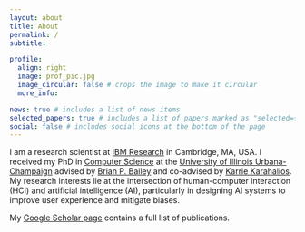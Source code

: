 ```yaml
---
layout: about
title: About
permalink: /
subtitle: 

profile:
  align: right
  image: prof_pic.jpg
  image_circular: false # crops the image to make it circular
  more_info: 

news: true # includes a list of news items
selected_papers: true # includes a list of papers marked as "selected={true}"
social: false # includes social icons at the bottom of the page
---
```


I am a research scientist at [IBM Research](https://mitibmwatsonailab.mit.edu/) in Cambridge, MA, USA. I received my PhD in [Computer Science](https://cs.illinois.edu/) at the [University of Illinois Urbana-Champaign](http://illinois.edu/) advised by [Brian P. Bailey](http://orchid.cs.illinois.edu/people/bailey/index.html) and co-advised by [Karrie Karahalios](https://cs.illinois.edu/about/people/faculty/kkarahal). My research interests lie at the intersection of human-computer interaction (HCI) and artificial intelligence (AI), particularly in designing AI systems to improve user experience and mitigate biases.

My [Google Scholar page](https://scholar.google.com/citations?user=C8sYLjMAAAAJ&hl=ko) contains a full list of publications.

<!--
Write your biography here. Tell the world about yourself. Link to your favorite [subreddit](http://reddit.com). You can put a picture in, too. The code is already in, just name your picture `prof_pic.jpg` and put it in the `img/` folder.

Put your address / P.O. box / other info right below your picture. You can also disable any of these elements by editing `profile` property of the YAML header of your `_pages/about.md`. Edit `_bibliography/papers.bib` and Jekyll will render your [publications page](/al-folio/publications/) automatically.

Link to your social media connections, too. This theme is set up to use [Font Awesome icons](https://fontawesome.com/) and [Academicons](https://jpswalsh.github.io/academicons/), like the ones below. Add your Facebook, Twitter, LinkedIn, Google Scholar, or just disable all of them.
//-->
